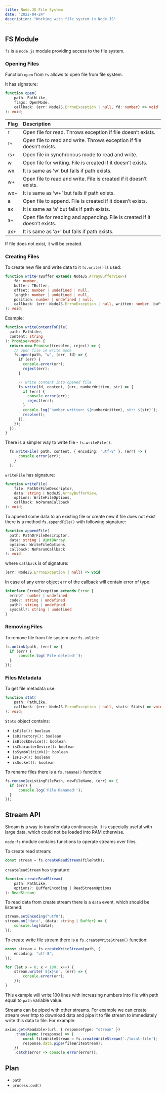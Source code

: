 ```yaml
---
title: Node.JS File System
date: "2022-04-24"
description: "Working with file system in Node.JS"
---
```


## FS Module

`fs` is a `node.js` module providing access to the file system.

### Opening Files

Function `open` from `fs` allows to open file from file system. 

It has signature:

```ts
function open(
    path: PathLike, 
    flags: OpenMode, 
    callback: (err: NodeJS.ErrnoException | null, fd: number) => void
): void;
```

| Flag | Description                                                                |
| :--- | :------------------------------------------------------------------------- |
| r    | Open file for read. Throws exception if file doesn’t exists.               |
| r+   | Open file to read and write. Throws exception if file doesn’t exists.      |
| rs+  | Open file in synchronous mode to read and write.                           |
| w    | Open file for writing. File is created if it doesn’t exists.               |
| wx   | It is same as ‘w’ but fails if path exists.                                |
| w+   | Open file to read and write. File is created if it doesn’t exists.         |
| wx+  | It is same as ‘w+’ but fails if path exists.                               |
| a    | Open file to append. File is created if it doesn’t exists.                 |
| ax   | It is same as ‘a’ but fails if path exists.                                |
| a+   | Open file for reading and appending. File is created if it doesn’t exists. |
| ax+  | It is same as ‘a+’ but fails if path exists.                               |

If file does not exist, it will be created.

### Creating Files

To create new file and write data to it `fs.write()` is used:

```ts
function write<TBuffer extends NodeJS.ArrayBufferView>(
    fd: number,
    buffer: TBuffer,
    offset: number | undefined | null,
    length: number | undefined | null,
    position: number | undefined | null,
    callback: (err: NodeJS.ErrnoException | null, written: number, buffer: TBuffer) => void
): void;
```

Example:

```ts
function writeContentToFile(
  path: PathLike,
  content: string
): Promise<void> {
  return new Promise((resolve, reject) => {
    // open file in write mode
    fs.open(path, "w", (err, fd) => {
      if (err) {
        console.error(err);
        reject(err);
      }

      // write content into opened file
      fs.write(fd, content, (err, numberWritten, str) => {
        if (err) {
          console.error(err);
          reject(err);
        }
        console.log(`number written: ${numberWritten}, str: ${str}`);
        resolve();
      });
    });
  });
}
```

There is a simpler way to write file - `fs.writeFile()`:

```ts
  fs.writeFile( path, content, { encoding: "utf-8" }, (err) => {
      console.error(err);
    }
  );
```

`writeFile` has signature:

```ts
function writeFile(
    file: PathOrFileDescriptor, 
    data: string | NodeJS.ArrayBufferView, 
    options: WriteFileOptions, 
    callback: NoParamCallback
): void;
```

To append some data to an existing file or create new if file does not exist there is a method `fs.appendFile()`
with following signature:

```ts
function appendFile(
  path: PathOrFileDescriptor,
  data: string | Uint8Array,
  options: WriteFileOptions,
  callback: NoParamCallback
): void
```

where `callback` is of signature:

```ts
(err: NodeJS.ErrnoException | null) => void
```

In case of any error object `err` of the callback will contain error of type:

```ts
interface ErrnoException extends Error {
  errno?: number | undefined
  code?: string | undefined
  path?: string | undefined
  syscall?: string | undefined
}
```

### Removing Files

To remove file from file system use `fs.unlink`:

```ts
fs.unlink(path, (err) => {
  if (err) {
      console.log('File deleted!');
  }
});
```

### Files Metadata

To get file metadata use:

```ts
function stat(
    path: PathLike, 
    callback: (err: NodeJS.ErrnoException | null, stats: Stats) => void
): void;
```

`Stats` object contains:

- `isFile(): boolean`
- `isDirectory(): boolean`
- `isBlockDevice(): boolean`
- `isCharacterDevice(): boolean`
- `isSymbolicLink(): boolean`
- `isFIFO(): boolean`
- `isSocket(): boolean`

To rename files there is a `fs.rename()` function:

```ts
fs.rename(existingFilePath, newFileName, (err) => {
  if (err) {
      console.log('File Renamed!');
  }
});
```

## Stream API

Stream is a way to transfer data continuously. It is especially useful with large data, which could not be
loaded into RAM otherwise.

`node:fs` module contains functions to operate streams over files. 

To create read stream:

```ts
const stream = fs.createReadStream(filePath);
```

`createReadStream` has signature:

```ts
function createReadStream(
    path: PathLike, 
    options?: BufferEncoding | ReadStreamOptions
): ReadStream;
```

To read data from create stream there is a `data` event, which should be listened:

```ts
stream.setEncoding("utf8");
stream.on("data", (data: string | Buffer) => {
    console.log(data);
});
```

To create write file stream there is a `fs.createWriteStream()` function:

```ts
const stream = fs.createWriteStream(path, {
    encoding: "utf-8",
});

for (let x = 0; x < 100; x++) {
    stream.write(`${x}\n`, (err) => {
        console.error(err);
    });
}
```

This example will write 100 lines with increasing numbers into file with path equal to `path` variable value.

Streams can be piped with other streams. For example we can create stream over http to download data
and pipe it to file stream to immediately write this data to file. For example:

```ts
axios.get<Readable>(url, { responseType: "stream" })
    .then(async (response) => {
        const fileWriteStream = fs.createWriteStream('./local-file');
        response.data.pipe(fileWriteStream);
    })
    .catch(error => console.error(error));
```

## Plan

- `path`
- `process.cwd()`